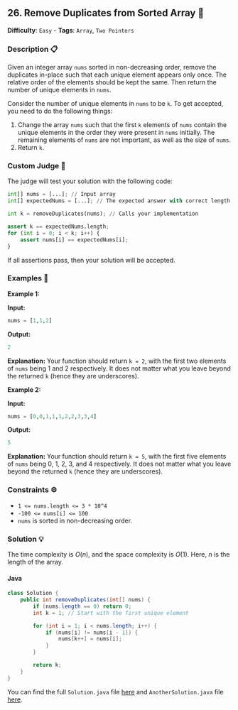 ## 26. Remove Duplicates from Sorted Array 🚫

**Difficulty**: `Easy` - **Tags**: `Array`, `Two Pointers`

### Description 📋

Given an integer array `nums` sorted in non-decreasing order, remove the duplicates in-place such that each unique element appears only once. The relative order of the elements should be kept the same. Then return the number of unique elements in `nums`.

Consider the number of unique elements in `nums` to be `k`. To get accepted, you need to do the following things:

1. Change the array `nums` such that the first `k` elements of `nums` contain the unique elements in the order they were present in `nums` initially. The remaining elements of `nums` are not important, as well as the size of `nums`.
2. Return `k`.

### Custom Judge 🧪

The judge will test your solution with the following code:

```python
int[] nums = [...]; // Input array
int[] expectedNums = [...]; // The expected answer with correct length

int k = removeDuplicates(nums); // Calls your implementation

assert k == expectedNums.length;
for (int i = 0; i < k; i++) {
    assert nums[i] == expectedNums[i];
}
```

If all assertions pass, then your solution will be accepted.

### Examples 🌟

**Example 1:**

**Input:**
```python
nums = [1,1,2]
```

**Output:**
```python
2
```

**Explanation:**
Your function should return `k = 2`, with the first two elements of `nums` being 1 and 2 respectively. It does not matter what you leave beyond the returned `k` (hence they are underscores).

**Example 2:**

**Input:**
```python
nums = [0,0,1,1,1,2,2,3,3,4]
```

**Output:**
```python
5
```

**Explanation:**
Your function should return `k = 5`, with the first five elements of `nums` being 0, 1, 2, 3, and 4 respectively. It does not matter what you leave beyond the returned `k` (hence they are underscores).

### Constraints ⚙️

- `1 <= nums.length <= 3 * 10^4`
- `-100 <= nums[i] <= 100`
- `nums` is sorted in non-decreasing order.

### Solution 💡

The time complexity is $O(n)$, and the space complexity is $O(1)$. Here, $n$ is the length of the array.

#### Java

```java
class Solution {
    public int removeDuplicates(int[] nums) {
        if (nums.length == 0) return 0;
        int k = 1; // Start with the first unique element

        for (int i = 1; i < nums.length; i++) {
            if (nums[i] != nums[i - 1]) {
                nums[k++] = nums[i];
            }
        }

        return k;
    }
}
```

You can find the full `Solution.java` file [here](Solution.java) and `AnotherSolution.java` file [here](AnotherSolution.java).
